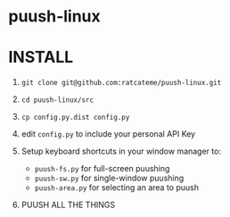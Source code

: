 puush-linux
===========

# INSTALL
1. `git clone git@github.com:ratcateme/puush-linux.git`

2. `cd puush-linux/src`

3. `cp config.py.dist config.py`

4. edit `config.py` to include your personal API Key

5. Setup keyboard shortcuts in your window manager to:
	* `puush-fs.py` for full-screen puushing
	* `puush-sw.py` for single-window puushing
	* `puush-area.py` for selecting an area to puush

6. PUUSH ALL THE THINGS
 